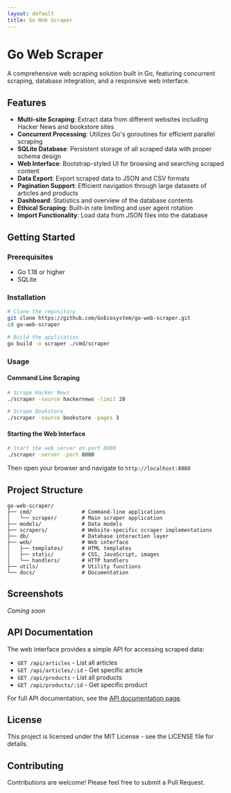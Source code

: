 ```yaml
---
layout: default
title: Go Web Scraper
---
```


# Go Web Scraper

A comprehensive web scraping solution built in Go, featuring concurrent scraping, database integration, and a responsive web interface.

## Features

- **Multi-site Scraping**: Extract data from different websites including Hacker News and bookstore sites
- **Concurrent Processing**: Utilizes Go's goroutines for efficient parallel scraping
- **SQLite Database**: Persistent storage of all scraped data with proper schema design
- **Web Interface**: Bootstrap-styled UI for browsing and searching scraped content
- **Data Export**: Export scraped data to JSON and CSV formats
- **Pagination Support**: Efficient navigation through large datasets of articles and products
- **Dashboard**: Statistics and overview of the database contents
- **Ethical Scraping**: Built-in rate limiting and user agent rotation
- **Import Functionality**: Load data from JSON files into the database

## Getting Started

### Prerequisites

- Go 1.18 or higher
- SQLite

### Installation

```bash
# Clone the repository
git clone https://github.com/GoEcosystem/go-web-scraper.git
cd go-web-scraper

# Build the application
go build -o scraper ./cmd/scraper
```

### Usage

#### Command Line Scraping

```bash
# Scrape Hacker News
./scraper -source hackernews -limit 20

# Scrape Bookstore
./scraper -source bookstore -pages 3
```

#### Starting the Web Interface

```bash
# Start the web server on port 8080
./scraper -server -port 8080
```

Then open your browser and navigate to `http://localhost:8080`

## Project Structure

```
go-web-scraper/
├── cmd/                # Command-line applications
│   └── scraper/        # Main scraper application
├── models/             # Data models
├── scrapers/           # Website-specific scraper implementations
├── db/                 # Database interaction layer
├── web/                # Web interface
│   ├── templates/      # HTML templates
│   ├── static/         # CSS, JavaScript, images
│   └── handlers/       # HTTP handlers
├── utils/              # Utility functions
└── docs/               # Documentation
```

## Screenshots

*Coming soon*

## API Documentation

The web interface provides a simple API for accessing scraped data:

- `GET /api/articles` - List all articles
- `GET /api/articles/:id` - Get specific article
- `GET /api/products` - List all products
- `GET /api/products/:id` - Get specific product

For full API documentation, see the [API documentation page](https://goecosystem.github.io/go-web-scraper/api.html).

## License

This project is licensed under the MIT License - see the LICENSE file for details.

## Contributing

Contributions are welcome! Please feel free to submit a Pull Request.
